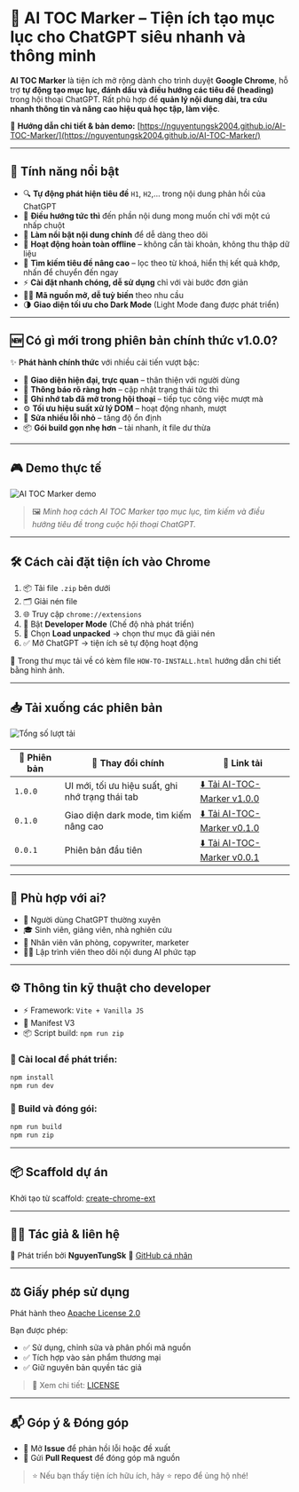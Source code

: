 # 🌟 AI TOC Marker – Tiện ích tạo mục lục cho ChatGPT siêu nhanh và thông minh

**AI TOC Marker** là tiện ích mở rộng dành cho trình duyệt **Google Chrome**, hỗ trợ **tự động tạo mục lục, đánh dấu và điều hướng các tiêu đề (heading)** trong hội thoại ChatGPT. Rất phù hợp để **quản lý nội dung dài, tra cứu nhanh thông tin và nâng cao hiệu quả học tập, làm việc**.

🔗 **Hướng dẫn chi tiết & bản demo:** [https://nguyentungsk2004.github.io/AI-TOC-Marker/](https://nguyentungsk2004.github.io/AI-TOC-Marker/)

---

## 🚀 Tính năng nổi bật

* 🔍 **Tự động phát hiện tiêu đề** `H1`, `H2`,... trong nội dung phản hồi của ChatGPT
* 🧭 **Điều hướng tức thì** đến phần nội dung mong muốn chỉ với một cú nhấp chuột
* 🌈 **Làm nổi bật nội dung chính** để dễ dàng theo dõi
* 🔐 **Hoạt động hoàn toàn offline** – không cần tài khoản, không thu thập dữ liệu
* 🔎 **Tìm kiếm tiêu đề nâng cao** – lọc theo từ khoá, hiển thị kết quả khớp, nhấn để chuyển đến ngay
* ⚡ **Cài đặt nhanh chóng, dễ sử dụng** chỉ với vài bước đơn giản
* 🧑‍💻 **Mã nguồn mở, dễ tuỳ biến** theo nhu cầu
* 🌗 **Giao diện tối ưu cho Dark Mode** (Light Mode đang được phát triển)

---

## 🆕 Có gì mới trong phiên bản chính thức v1.0.0?

✨ **Phát hành chính thức** với nhiều cải tiến vượt bậc:

* 🎨 **Giao diện hiện đại, trực quan** – thân thiện với người dùng
* 🔔 **Thông báo rõ ràng hơn** – cập nhật trạng thái tức thì
* 🧠 **Ghi nhớ tab đã mở trong hội thoại** – tiếp tục công việc mượt mà
* ⚙️ **Tối ưu hiệu suất xử lý DOM** – hoạt động nhanh, mượt
* 🐞 **Sửa nhiều lỗi nhỏ** – tăng độ ổn định
* 📦 **Gói build gọn nhẹ hơn** – tải nhanh, ít file dư thừa

---

## 🎮 Demo thực tế

![AI TOC Marker demo](https://github.com/NguyenTungSk2004/AI-TOC-Marker/blob/main/public/img/demo-guide.gif)

> 🖼 *Minh hoạ cách AI TOC Marker tạo mục lục, tìm kiếm và điều hướng tiêu đề trong cuộc hội thoại ChatGPT.*

---

## 🛠 Cách cài đặt tiện ích vào Chrome

1. 📦 Tải file `.zip` bên dưới
2. 🗂 Giải nén file
3. 🌐 Truy cập `chrome://extensions`
4. 🔧 Bật **Developer Mode** (Chế độ nhà phát triển)
5. 📂 Chọn **Load unpacked** → chọn thư mục đã giải nén
6. ✅ Mở ChatGPT → tiện ích sẽ tự động hoạt động

📁 Trong thư mục tải về có kèm file `HOW-TO-INSTALL.html` hướng dẫn chi tiết bằng hình ảnh.

---

## 📥 Tải xuống các phiên bản
<img src="https://img.shields.io/github/downloads/NguyenTungSk2004/AI-TOC-Marker/total" alt="Tổng số lượt tải" style="vertical-align: middle; margin-bottom: 4px;" />

| 📌 Phiên bản | 📝 Thay đổi chính                                | 🔗 Link tải                                                                                                                       |
| ------------ | ------------------------------------------------ | --------------------------------------------------------------------------------------------------------------------------------- |
| `1.0.0`      | UI mới, tối ưu hiệu suất, ghi nhớ trạng thái tab | [⬇️ Tải AI-TOC-Marker v1.0.0](https://github.com/NguyenTungSk2004/AI-TOC-Marker/releases/download/v1.0.0/AI-TOC-Marker-1.0.0.zip) |
| `0.1.0`      | Giao diện dark mode, tìm kiếm nâng cao           | [⬇️ Tải AI-TOC-Marker v0.1.0](https://github.com/NguyenTungSk2004/AI-TOC-Marker/releases/download/v0.1.0/AI-TOC-Marker-0.1.0.zip) |
| `0.0.1`      | Phiên bản đầu tiên                               | [⬇️ Tải AI-TOC-Marker v0.0.1](https://github.com/NguyenTungSk2004/AI-TOC-Marker/releases/download/v0.0.1/AI-TOC-Marker-0.0.1.zip) |

---

## 👥 Phù hợp với ai?

* 🧑 Người dùng ChatGPT thường xuyên
* 🎓 Sinh viên, giảng viên, nhà nghiên cứu
* 💼 Nhân viên văn phòng, copywriter, marketer
* 🧑‍💻 Lập trình viên theo dõi nội dung AI phức tạp

---

## ⚙️ Thông tin kỹ thuật cho developer

* ⚡ Framework: `Vite + Vanilla JS`
* 📄 Manifest V3
* 📦 Script build: `npm run zip`

### 🧪 Cài local để phát triển:

```bash
npm install
npm run dev
```

### 🔧 Build và đóng gói:

```bash
npm run build
npm run zip
```

---

## 📦 Scaffold dự án

Khởi tạo từ scaffold: [create-chrome-ext](https://github.com/guocaoyi/create-chrome-ext)

---

## 👨‍🎨 Tác giả & liên hệ

👤 Phát triển bởi **NguyenTungSk**
🔗 [GitHub cá nhân](https://github.com/NguyenTungSk2004/AI-TOC-Marker)

---

## ⚖️ Giấy phép sử dụng

Phát hành theo [Apache License 2.0](./LICENSE)

Bạn được phép:

* ✅ Sử dụng, chỉnh sửa và phân phối mã nguồn
* ✅ Tích hợp vào sản phẩm thương mại
* ✅ Giữ nguyên bản quyền tác giả

> 📄 Xem chi tiết: [LICENSE](./LICENSE)

---

## 📬 Góp ý & Đóng góp

* 💬 Mở **Issue** để phản hồi lỗi hoặc đề xuất
* 🤝 Gửi **Pull Request** để đóng góp mã nguồn

> ⭐ Nếu bạn thấy tiện ích hữu ích, hãy ⭐ repo để ủng hộ nhé!
